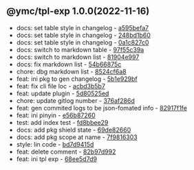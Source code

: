 <a name="1.0.0">

## @ymc/tpl-exp 1.0.0(2022-11-16)</a> 
- docs: set table style in changelog - [a595befa7](https://github.com/ymc-github/js-idea/commit/ea595befa76d315220a883a6a1007379b184381a "docs(core): set table style in changelog&#10;&#10;set table center&#10;set col width&#10;&#10;generated by ymc@robot")
- docs: set table style in changelog - [248bd1b60](https://github.com/ymc-github/js-idea/commit/3248bd1b60c2242c1bc8ef817db179ca0a29593d "docs(core): set table style in changelog&#10;&#10;set table center&#10;set col width&#10;set row color&#10;&#10;generated by ymc@robot")
- docs: set table style in changelog - [0a1c827c0](https://github.com/ymc-github/js-idea/commit/40a1c827c0238ea24a6b062a06df5829005f3c12 "docs(core): set table style in changelog&#10;&#10;set table center&#10;set col width&#10;set row color&#10;use html table to beauty&#10;table css in github&#10;&#10;generated by ymc@robot")
- docs: switch to markdown table - [97f55c39a](https://github.com/ymc-github/js-idea/commit/097f55c39a0f2b51d772d0e7b0b855e8d07e610f "docs(core): switch to markdown table&#10;&#10;del table center&#10;del col width&#10;del row color&#10;for md css in github no working&#10;&#10;generated by ymc@robot")
- docs: switch to markdown list - [81904e997](https://github.com/ymc-github/js-idea/commit/781904e9974f1f40f86645a861e921fed1483fba "docs(core): switch to markdown list&#10;&#10;use tpl type,subject,commit&#10;&#10;generated by ymc@robot")
- docs: fix markdown list - [54b66875c](https://github.com/ymc-github/js-idea/commit/454b66875c590757eb1814750b0117afef91b9ed "docs(core): fix markdown list&#10;&#10;fix header title&#10;&#10;generated by ymc@robot")
- chore: dbg markdown list - [8524cf6a8](https://github.com/ymc-github/js-idea/commit/98524cf6a8b8764d7a4ae891e5c9207b30ee1585 "chore(core): dbg markdown list&#10;&#10;dbg header title link&#10;&#10;generated by ymc@robot")
- feat: ini pkg to gen changelog - [5b1e929bf](https://github.com/ymc-github/js-idea/commit/b5b1e929bff081a8ae5f66bc1443f71a9ef50c8c "feat(core): ini pkg to gen changelog&#10;&#10;define some demo&#10;&#10;generated by ymc@robot")
- feat: fix cli file loc - [acbd3b5b7](https://github.com/ymc-github/js-idea/commit/2acbd3b5b7c03affa28ed63f31de0b1fa25809f3 "feat(core): fix cli file loc&#10;&#10;set ycs cli to be correct&#10;&#10;generated by ymc@robot")
- feat: update plugin - [5d80525ed](https://github.com/ymc-github/js-idea/commit/15d80525ed240cddf375e87bcde54dc562ace23b "feat(core): update plugin&#10;&#10;update list and table for repo root&#10;&#10;generated by ymc@robot")
- chore: update gitlog number - [376af286d](https://github.com/ymc-github/js-idea/commit/5376af286dc6c8f7a845ca196d992690f6038ed3 "chore(core): update gitlog number&#10;&#10;set option.n=10 in demo&#10;&#10;generated by ymc@robot")
- feat: gen commited logs to be json-fomated info - [82917f1fe](https://github.com/ymc-github/js-idea/commit/182917f1fe7b207152ea8e79271d61809d411c59 "feat(core): gen commited logs to be json-fomated info&#10;&#10;export handle as default&#10;clify as ycs style&#10;to be json-fomated info&#10;&#10;generated by ymc@robot")
- feat: ini pinyin - [e56b87260](https://github.com/ymc-github/js-idea/commit/4e56b87260046b054ed21a7fd566ab868f2582d5 "feat(core): ini pinyin&#10;&#10;define helper and data&#10;about cedict,tone,pinyin,hanzi,zhuyin&#10;&#10;generated by ymc@robot")
- test: add index test - [fd8bbee29](https://github.com/ymc-github/js-idea/commit/4fd8bbee2944d05300f88c07bc4d962c28e48544 "test(core): add index test&#10;&#10;test kindOfTest&#10;test typeOfTest&#10;test base values&#10;&#10;generated by ymc@robot")
- docs: add pkg shield state - [69de82660](https://github.com/ymc-github/js-idea/commit/f69de826607f84fb3821cd09d14ee0066ddd06a2 "docs(core): add pkg shield state&#10;&#10;update lin,tes state in readme.md&#10;update banner in dist&#10;&#10;generated by ymc@robot")
- docs: add pkg scope at name - [7f9816303](https://github.com/ymc-github/js-idea/commit/17f9816303affed7df6cf9d56cf31f4ee2c7cbd5 "docs(core): add pkg scope at name&#10;&#10;export setClassConstructor and alias&#10;export setClassMethod and alias&#10;export mixClass and alias&#10;export setClassMethodAlias&#10;&#10;generated by ymc@robot")
- style: lin code - [bd7d9415d](https://github.com/ymc-github/js-idea/commit/2bd7d9415d86e15f37b7c8b927be7bad4b887446 "style(core): lin code&#10;&#10;thelong.camelize is not a function&#10;&#10;generated by ymc@robot")
- feat: delete comment - [82b97d992](https://github.com/ymc-github/js-idea/commit/282b97d992a0df9c01b62f284c9f9d3acd307f17 "feat(core): delete comment&#10;&#10;use cjs,esm,umd format&#10;use min version per format&#10;use esm without min as index.js&#10;&#10;generated by ymc@robot")
- feat: ini tpl exp - [68ee5d7d9](https://github.com/ymc-github/js-idea/commit/a68ee5d7d9a8dc1f717b68510853d16225cac8f8 "feat(core): ini tpl exp&#10;&#10;use cjs,esm,umd format&#10;use min version per format&#10;use esm without min as index.js&#10;&#10;generated by ymc@robot")